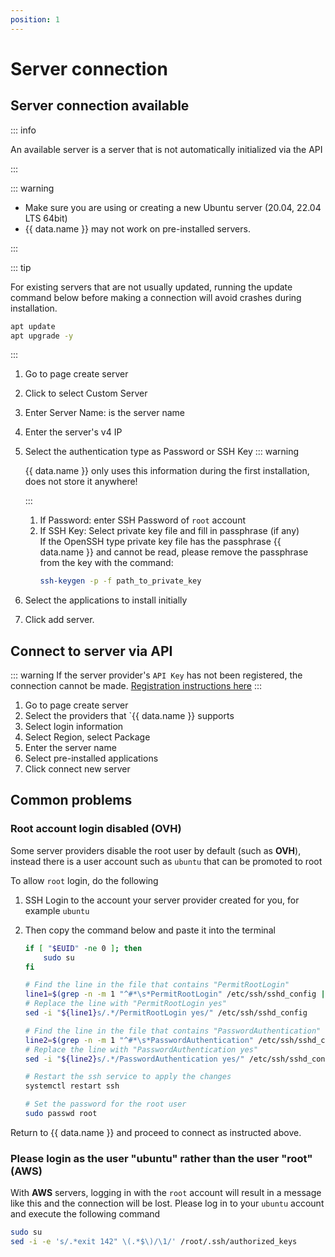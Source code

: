 ```yaml
---
position: 1
---
```


<script setup>
import { data } from '../../.vitepress/config.data.ts'
</script>

# Server connection

## Server connection available

::: info

An available server is a server that is not automatically initialized via the API

:::

::: warning

-   Make sure you are using or creating a new Ubuntu server (20.04, 22.04 LTS 64bit)
-   {{ data.name }} may not work on pre-installed servers.

:::

::: tip

For existing servers that are not usually updated, running the update command below before making a connection will avoid crashes during installation.

```bash
apt update
apt upgrade -y

```

:::

1. Go to page <a :href="data.url + '/servers/create'" target="_blank">create server</a>
2. Click to select Custom Server
3. Enter Server Name: is the server name
4. Enter the server's v4 IP
5. Select the authentication type as Password or SSH Key
   ::: warning

    {{ data.name }} only uses this information during the first installation, does not store it anywhere!

    :::

    1. If Password: enter SSH Password of `root` account
    2. If SSH Key: Select private key file and fill in passphrase (if any)  
       If the OpenSSH type private key file has the passphrase {{ data.name }} and cannot be read, please remove the passphrase from the key with the command:
        ```bash
        ssh-keygen -p -f path_to_private_key
        ```

6. Select the applications to install initially
7. Click add server.

## Connect to server via API

::: warning
If the server provider's `API Key` has not been registered, the connection cannot be made. [Registration instructions here](./connect-server-provider.md)
:::

1. Go to page <a :href="data.url + '/servers/create'" target="_blank">create server</a>
2. Select the providers that `{{ data.name }} supports
3. Select login information
4. Select Region, select Package
5. Enter the server name
6. Select pre-installed applications
7. Click connect new server

## Common problems

### Root account login disabled (OVH)

Some server providers disable the root user by default (such as **OVH**), instead there is a user account such as `ubuntu` that can be promoted to root

To allow `root` login, do the following

1. SSH Login to the account your server provider created for you, for example `ubuntu`
2. Then copy the command below and paste it into the terminal

    ```bash
    if [ "$EUID" -ne 0 ]; then
        sudo su
    fi

    # Find the line in the file that contains "PermitRootLogin"
    line1=$(grep -n -m 1 "^#*\s*PermitRootLogin" /etc/ssh/sshd_config | cut -d: -f1)
    # Replace the line with "PermitRootLogin yes"
    sed -i "${line1}s/.*/PermitRootLogin yes/" /etc/ssh/sshd_config

    # Find the line in the file that contains "PasswordAuthentication"
    line2=$(grep -n -m 1 "^#*\s*PasswordAuthentication" /etc/ssh/sshd_config | cut -d: -f1)
    # Replace the line with "PasswordAuthentication yes"
    sed -i "${line2}s/.*/PasswordAuthentication yes/" /etc/ssh/sshd_config

    # Restart the ssh service to apply the changes
    systemctl restart ssh

    # Set the password for the root user
    sudo passwd root
    ```

Return to {{ data.name }} and proceed to connect as instructed above.

### Please login as the user "ubuntu" rather than the user "root" (AWS)

With **AWS** servers, logging in with the `root` account will result in a message like this and the connection will be lost. Please log in to your `ubuntu` account and execute the following command

```bash
sudo su
sed -i -e 's/.*exit 142" \(.*$\)/\1/' /root/.ssh/authorized_keys
```
